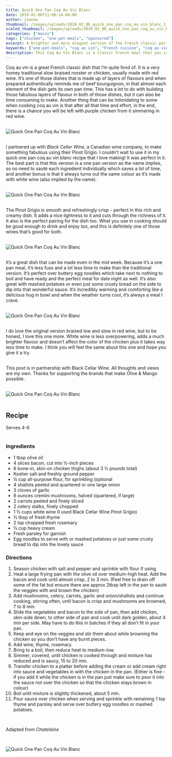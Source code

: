 ```yaml
---
title: Quick One Pan Coq Au Vin Blanc
date: 2019-02-06T11:08:14-04:00
author: Joanne
thumbnail: /images/uploads/2019_02_06_quick_one_pan_coq_au_vin_blanc_1.jpg
scaled_thumbnail: /images/uploads/2019_02_06_quick_one_pan_coq_au_vin_blanc_0.jpg
categories: ["mains"]
tags: ["chicken", "one-pot-meals", "sponsored"]
excerpt: A brighter and more elegant version of the French classic perfect for family dinner or entertaining
keywords: ["one-pot-meals", "coq au vin", "French cuisine", "coq au vin recipe", "coq au vin chicken", "food with wine"]
description: This Coq Au Vin Blanc is a classic French meal that you can make in just one pan. Layers of rich flavours make this coq au vin a sure hit
---
```


Coq au vin is a great French classic dish that I’m quite fond of. It is a very homey traditional slow braised rooster or chicken, usually made with red wine. It’s one of those dishes that is made up of layers of flavours and when prepared  authentically reminds me of beef bourguignon, in that almost each element of the dish gets its own pan time. This has a lot to do with building those fabulous layers of flavour in both of those dishes, but it can also be time consuming to make. Another thing that can be intimidating to some when cooking coq au vin is that after all that time and effort, in the end, there is a chance you will be left with purple chicken from it simmering in red wine.
</br>
</br>

![Quick One Pan Coq Au Vin Blanc](/images/uploads/2019_02_06_quick_one_pan_coq_au_vin_blanc_2.jpg)
</br>
</br>

I partnered up with _Black Celler Wine_, a Canadian wine company, to make something fabulous using their Pinot Grigio. I couldn’t wait to use it in my quick one pan coq au vin blanc recipe that I love making! It was perfect in it. The best part is that this version is a one pan version as the name implies, so no need to sauté each ingredient individually which saves a lot of time, and another bonus is that it always turns out the same colour as it’s made with white wine (also implied by the name).
</br>
</br>

![Quick One Pan Coq Au Vin Blanc](/images/uploads/2019_02_06_quick_one_pan_coq_au_vin_blanc_3.jpg)
</br>
</br>

The Pinot Grigio is smooth and refreshingly crisp - perfect in this rich and creamy dish. It adds a nice lightness to it and cuts through the richness of it. It also is the perfect pairing for the dish too. What you use in cooking should be good enough to drink and enjoy too, and this is definitely one of those wines that’s good for both.
</br>
</br>

![Quick One Pan Coq Au Vin Blanc](/images/uploads/2019_02_06_quick_one_pan_coq_au_vin_blanc_4.jpg)
</br>
</br>

It’s a great dish that can be made even in the mid week. Because it’s a one pan meal, it’s less fuss and a lot less time to make than the traditional version. It’s perfect over buttery egg noodles which take next to nothing to boil and have ready and the perfect meal for date night as well. It’s also great with mashed potatoes or even just some crusty bread on the side to dip into that wonderful sauce. It’s incredibly warming and comforting like a delicious hug in bowl and when the weather turns cool, it’s always a meal I crave.
</br>
</br>

![Quick One Pan Coq Au Vin Blanc](/images/uploads/2019_02_06_quick_one_pan_coq_au_vin_blanc_5.jpg)
</br>
</br>

I do love the original version braised low and slow in red wine, but to be honest, I love this one more. White wine is less overpowering, adds a much brighter flavour and doesn’t affect the color of the chicken plus it takes way less time to make. I think you will feel the same about this one and hope you give it a try. 
</br>
</br>

This post is in partnership with Black Cellar Wine. All thoughts and views are my own. Thanks for supporting the brands that make Olive & Mango possible.
</br>
</br>

![Quick One Pan Coq Au Vin Blanc](/images/uploads/2019_02_06_quick_one_pan_coq_au_vin_blanc_6.jpg)
</br>
</br>

## Recipe
Serves 4-6
</br> 
</br> 

### Ingredients

* <span itemprop="ingredients"> 1 tbsp olive oil </span>
* <span itemprop="ingredients"> 4 slices bacon, cut into &frac12;-inch pieces</span>
* <span itemprop="ingredients"> 6 bone-in, skin-on chicken thighs (about 3 &frac12; pounds total)</span>
* <span itemprop="ingredients"> Kosher salt and freshly ground pepper</span>
* <span itemprop="ingredients"> &frac14; cup all-purpose flour, for sprinkling (optional</span>
* <span itemprop="ingredients"> 4 shallots peeled and quartered or one large onion </span>
* <span itemprop="ingredients"> 3 cloves of garlic</span>
* <span itemprop="ingredients"> 8 ounces cremini mushrooms, halved (quartered, if large) </span>
* <span itemprop="ingredients"> 2 carrots peeled and finely sliced </span>
* <span itemprop="ingredients"> 2 celery stalks, finely chopped </span>
* <span itemprop="ingredients"> 1 &frac12; cups white wine (I used Black Cellar Wine Pinot Grigio) </span>
* <span itemprop="ingredients"> &frac12; tbsp of fresh thyme </span>
* <span itemprop="ingredients"> 2 tsp chopped fresh rosemary</span>
* <span itemprop="ingredients"> &frac12; cup heavy cream</span>
* <span itemprop="ingredients"> Fresh parsley for garnish </span>
* <span itemprop="ingredients"> Egg noodles to serve with or mashed potatoes or just some crusty bread to dip into the lovely sauce</span>

### Directions

1. Season chicken with salt and pepper and sprinkle with flour if using 
2. Heat a large frying pan with the olive oil over medium-high heat. Add the bacon and cook until almost crisp, 2 to 3 min. (Feel free to drain off some of the fat but ensure there are approx 2tbsp left in the pan to sauté the veggies with and brown the chicken) 
3. Add mushrooms, celery, carrots, garlic and onion/shallots and continue cooking, stirring often, until bacon is crisp and mushrooms are browned, 7 to 8 min.
4. Slide the vegetables and bacon to the side of pan, then add chicken, skin-side down, to other side of pan and cook until dark golden, about 4 min per side. May have to do this in batches if they all don’t fit in your pan. 
5. Keep and eye on the veggies and stir them about while browning the chicken so you don’t have any burnt pieces.  
6. Add wine, thyme, rosemary. 
7. Bring to a boil, then reduce heat to medium-low. 
8. Simmer, covered, until chicken is cooked through and mixture has reduced and is saucy, 15 to 20 min.
9. Transfer chicken to a platter before adding the cream or add cream right into sauce and vegetables in with the chicken in the pan. (Either is fine - if you add it while the chicken is in the pan just make sure to pour it into the sauce not over the chicken so that the chicken stays brown in colour) 
10. Boil until mixture is slightly thickened, about 5 min. 
11. Pour sauce over chicken when serving and sprinkle with remaining 1 tsp thyme and parsley and serve over buttery egg noodles or mashed potatoes. 
</br>

Adapted from _Chatelaine_

</br>

![Quick One Pan Coq Au Vin Blanc](/images/uploads/2019_02_06_quick_one_pan_coq_au_vin_blanc_7.jpg)
